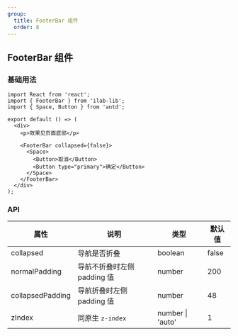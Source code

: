 ```yaml
---
group:
  title: FooterBar 组件
  order: 8
---
```


## FooterBar 组件

### 基础用法

```tsx
import React from 'react';
import { FooterBar } from 'ilab-lib';
import { Space, Button } from 'antd';

export default () => (
  <div>
    <p>效果见页面底部</p>

    <FooterBar collapsed={false}>
      <Space>
        <Button>取消</Button>
        <Button type="primary">确定</Button>
      </Space>
    </FooterBar>
  </div>
);
```

### API

| 属性             | 说明                        | 类型             | 默认值 |
| ---------------- | --------------------------- | ---------------- | ------ |
| collapsed        | 导航是否折叠                | boolean          | false  |
| normalPadding    | 导航不折叠时左侧 padding 值 | number           | 200    |
| collapsedPadding | 导航折叠时左侧 padding 值   | number           | 48     |
| zIndex           | 同原生 `z-index`            | number \| 'auto' | 1      |
